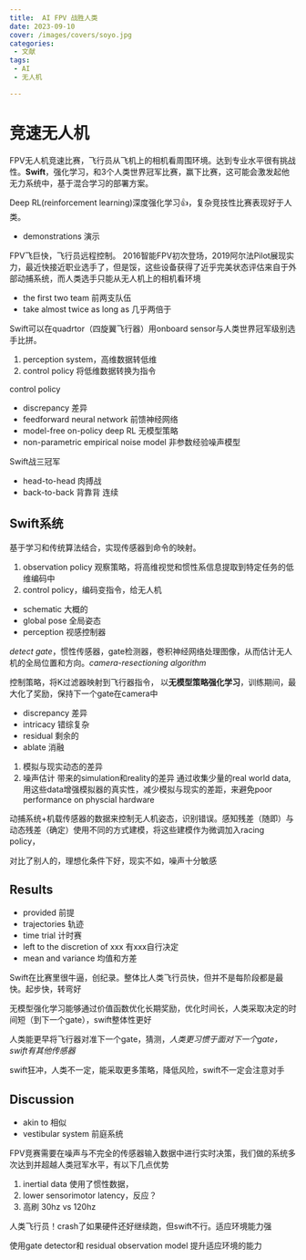 ```yaml
---
title:  AI FPV 战胜人类
date: 2023-09-10
cover: /images/covers/soyo.jpg
categories:
 - 文献
tags:
 - AI
 - 无人机

---
```


<!-- more -->

# 竞速无人机
FPV无人机竞速比赛，飞行员从飞机上的相机看周围环境。达到专业水平很有挑战性。**Swift**，强化学习，和3个人类世界冠军比赛，赢下比赛，这可能会激发起他无力系统中，基于混合学习的部署方案。

Deep RL(reinforcement learning)深度强化学习👍，复杂竞技性比赛表现好于人类。

- demonstrations 演示

FPV飞巨快，飞行员远程控制。 2016智能FPV初次登场，2019阿尔法Pilot展现实力，最近快接近职业选手了，但是馁，这些设备获得了近乎完美状态评估来自于外部动捕系统，而人类选手只能从无人机上的相机看环境

- the first two team 前两支队伍
- take almost twice as long as 几乎两倍于

Swift可以在quadrtor（四旋翼飞行器）用onboard sensor与人类世界冠军级别选手比拼。

1. perception system，高维数据转低维
2. control policy 将低维数据转换为指令

control policy 

- discrepancy 差异
- feedforward neural network 前馈神经网络
- model-free on-policy deep RL 无模型策略
- non-parametric empirical noise model 非参数经验噪声模型

 Swift战三冠军

- head-to-head 肉搏战
- back-to-back 背靠背 连续

## Swift系统

基于学习和传统算法结合，实现传感器到命令的映射。

1. observation policy 观察策略，将高维视觉和惯性系信息提取到特定任务的低维编码中
2. control policy，编码变指令，给无人机

- schematic 大概的
- global pose 全局姿态
- perception 视感控制器


*detect gate*，惯性传感器，gate检测器，卷积神经网络处理图像，从而估计无人机的全局位置和方向。*camera-resectioning algorithm*

控制策略，将K过滤器映射到飞行器指令， 以**无模型策略强化学习**，训练期间，最大化了奖励，保持下一个gate在camera中

- discrepancy 差异
- intricacy 错综复杂
- residual 剩余的
- ablate 消融

1. 模拟与现实动态的差异
2. 噪声估计
带来的simulation和reality的差异
通过收集少量的real world data,用这些data增强模拟器的真实性，减少模拟与现实的差距，来避免poor performance on physcial hardware

动捕系统+机载传感器的数据来控制无人机姿态，识别错误。感知残差（随即）与动态残差（确定）使用不同的方式建模，将这些建模作为微调加入racing policy，

对比了别人的，理想化条件下好，现实不如，噪声十分敏感

## Results

- provided 前提
- trajectories 轨迹
- time trial 计时赛
- left to the discretion of xxx 有xxx自行决定
- mean and variance 均值和方差

Swift在比赛里很牛逼，创纪录。整体比人类飞行员快，但并不是每阶段都是最快。起步快，转弯好

无模型强化学习能够通过价值函数优化长期奖励，优化时间长，人类采取决定的时间短（到下一个gate），swift整体性更好

人类能更早将飞行器对准下一个gate，猜测，*人类更习惯于面对下一个gate，swift有其他传感器*

swift狂冲，人类不一定，能采取更多策略，降低风险，swift不一定会注意对手


## Discussion

- akin to 相似
- vestibular system 前庭系统

FPV竞赛需要在噪声与不完全的传感器输入数据中进行实时决策，我们做的系统多次达到并超越人类冠军水平，有以下几点优势

1. inertial data 使用了惯性数据，
2. lower sensorimotor latency，反应？
3. 高刷 30hz vs 120hz

人类飞行员！crash了如果硬件还好继续跑，但swift不行。适应环境能力强

使用gate detector和 residual observation model 提升适应环境的能力






